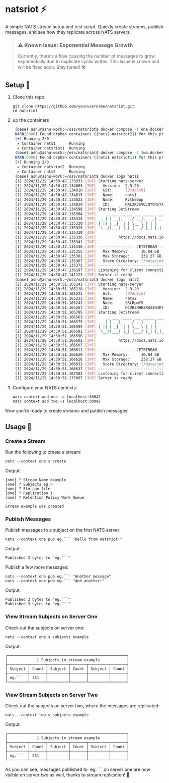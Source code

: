 # natsriot ⚡

A simple NATS stream setup and test script. Quickly create streams, publish messages, and see how they replicate across NATS servers.


> ### ⚠️ Known Issue: Exponential Message Growth
> Currently, there's a flaw causing the number of messages to grow exponentially due to duplicate cyclic writes. This issue is known and will be fixed soon. Stay tuned! 🛠️

## Setup 🚀

1. Clone this repo:

   ```
   git clone https://github.com/yourusername/natsriot.git
   cd natsriot
   ```
2. up the containers
   
   ```bash
    (base) ashu@ashu-work:~/oss/natsriot$ docker compose -f one.docker-compose.yaml up -d
    WARN[0000] Found orphan containers ([nats2 natsriot2]) for this project. If you removed or renamed this service in your compose file, you can run this command with the --remove-orphans flag to clean it up.
    [+] Running 2/0
     ✔ Container nats1      Running                                                                                                                                                                                                           0.0s
     ✔ Container natsriot1  Running                                                                                                                                                                                                           0.0s
    (base) ashu@ashu-work:~/oss/natsriot$ docker compose -f two.docker-compose.yaml up -d
    WARN[0000] Found orphan containers ([nats1 natsriot1]) for this project. If you removed or renamed this service in your compose file, you can run this command with the --remove-orphans flag to clean it up.
    [+] Running 2/0
     ✔ Container natsriot2  Running                                                                                                                                                                                                           0.0s
     ✔ Container nats2      Running    
    (base) ashu@ashu-work:~/oss/natsriot$ docker logs nats1
    [1] 2024/11/29 14:30:47.133933 [INF] Starting nats-server
    [1] 2024/11/29 14:30:47.134003 [INF]   Version:  2.9.20
    [1] 2024/11/29 14:30:47.134010 [INF]   Git:      [97dd7cb]
    [1] 2024/11/29 14:30:47.134015 [INF]   Name:     nats1
    [1] 2024/11/29 14:30:47.134023 [INF]   Node:     RztkeQup
    [1] 2024/11/29 14:30:47.134029 [INF]   ID:       NAL2K3SVQLQYCRSYXHXZR27PG67PAQPAIDQ7WSKFB6FW64MLYTPG7RZI
    [1] 2024/11/29 14:30:47.134598 [INF] Starting JetStream
    [1] 2024/11/29 14:30:47.135304 [INF]     _ ___ _____ ___ _____ ___ ___   _   __  __
    [1] 2024/11/29 14:30:47.135314 [INF]  _ | | __|_   _/ __|_   _| _ \ __| /_\ |  \/  |
    [1] 2024/11/29 14:30:47.135320 [INF] | || | _|  | | \__ \ | | |   / _| / _ \| |\/| |
    [1] 2024/11/29 14:30:47.135325 [INF]  \__/|___| |_| |___/ |_| |_|_\___/_/ \_\_|  |_|
    [1] 2024/11/29 14:30:47.135330 [INF]
    [1] 2024/11/29 14:30:47.135336 [INF]          https://docs.nats.io/jetstream
    [1] 2024/11/29 14:30:47.135341 [INF]
    [1] 2024/11/29 14:30:47.135346 [INF] ---------------- JETSTREAM ----------------
    [1] 2024/11/29 14:30:47.135355 [INF]   Max Memory:      10.84 GB
    [1] 2024/11/29 14:30:47.135361 [INF]   Max Storage:     238.27 GB
    [1] 2024/11/29 14:30:47.135367 [INF]   Store Directory: "/data/jetstream"
    [1] 2024/11/29 14:30:47.135372 [INF] -------------------------------------------
    [1] 2024/11/29 14:30:47.136197 [INF] Listening for client connections on 0.0.0.0:30041
    [1] 2024/11/29 14:30:47.141123 [INF] Server is ready
    (base) ashu@ashu-work:~/oss/natsriot$ docker logs nats2
    [1] 2024/11/29 14:30:51.165143 [INF] Starting nats-server
    [1] 2024/11/29 14:30:51.165218 [INF]   Version:  2.9.20
    [1] 2024/11/29 14:30:51.165224 [INF]   Git:      [97dd7cb]
    [1] 2024/11/29 14:30:51.165233 [INF]   Name:     nats2
    [1] 2024/11/29 14:30:51.165243 [INF]   Node:     SRLRpmYS
    [1] 2024/11/29 14:30:51.165267 [INF]   ID:       NCVBJNHHZXW32H3RTG4EOZXDUZJYRN6EZYDNUNMYXAHDMYE2DGM5YOKU
    [1] 2024/11/29 14:30:51.165785 [INF] Starting JetStream
    [1] 2024/11/29 14:30:51.166563 [INF]     _ ___ _____ ___ _____ ___ ___   _   __  __
    [1] 2024/11/29 14:30:51.166575 [INF]  _ | | __|_   _/ __|_   _| _ \ __| /_\ |  \/  |
    [1] 2024/11/29 14:30:51.166584 [INF] | || | _|  | | \__ \ | | |   / _| / _ \| |\/| |
    [1] 2024/11/29 14:30:51.166591 [INF]  \__/|___| |_| |___/ |_| |_|_\___/_/ \_\_|  |_|
    [1] 2024/11/29 14:30:51.166596 [INF]
    [1] 2024/11/29 14:30:51.166602 [INF]          https://docs.nats.io/jetstream
    [1] 2024/11/29 14:30:51.166607 [INF]
    [1] 2024/11/29 14:30:51.166611 [INF] ---------------- JETSTREAM ----------------
    [1] 2024/11/29 14:30:51.166620 [INF]   Max Memory:      10.84 GB
    [1] 2024/11/29 14:30:51.166626 [INF]   Max Storage:     238.27 GB
    [1] 2024/11/29 14:30:51.166632 [INF]   Store Directory: "/data/jetstream"
    [1] 2024/11/29 14:30:51.166637 [INF] -------------------------------------------
    [1] 2024/11/29 14:30:51.167582 [INF] Listening for client connections on 0.0.0.0:30042
    [1] 2024/11/29 14:30:51.173087 [INF] Server is ready
   ```

3. Configure your NATS contexts:

   ```
   nats context add one -s localhost:30041
   nats context add two -s localhost:30042
   ```

Now you're ready to create streams and publish messages!

## Usage 📡

### Create a Stream

Run the following to create a stream:

```
nats --context one s create
```

Output:
```
[one] ? Stream Name example
[one] ? Subjects eg.>
[one] ? Storage file
[one] ? Replication 1
[one] ? Retention Policy Work Queue
...
Stream example was created
```

### Publish Messages

Publish messages to a subject on the first NATS server:

```
nats --context one pub eg.``` "Hello from natsriot!"
```

Output:
```
Published 3 bytes to "eg.```"
```

Publish a few more messages:

```
nats --context one pub eg.``` "Another message"
nats --context one pub eg.``` "And another!"
```

Output:
```
Published 3 bytes to "eg.```"
Published 3 bytes to "eg.```"
```

### View Stream Subjects on Server One

Check out the subjects on server one:

```
nats --context one s subjects example
```

Output:
```
╭─────────────────────────────────────────────────────╮
│             1 Subjects in stream example            │
├─────────┬───────┬─────────┬───────┬─────────┬───────┤
│ Subject │ Count │ Subject │ Count │ Subject │ Count │
├─────────┼───────┼─────────┼───────┼─────────┼───────┤
│ eg.```  │ 251   │         │       │         │       │
╰─────────┴───────┴─────────┴───────┴─────────┴───────╯
```

### View Stream Subjects on Server Two

Check out the subjects on server two, where the messages are replicated:

```
nats --context two s subjects example
```

Output:
```
╭─────────────────────────────────────────────────────╮
│             1 Subjects in stream example            │
├─────────┬───────┬─────────┬───────┬─────────┬───────┤
│ Subject │ Count │ Subject │ Count │ Subject │ Count │
├─────────┼───────┼─────────┼───────┼─────────┼───────┤
│ eg.```  │ 251   │         │       │         │       │
╰─────────┴───────┴─────────┴───────┴─────────┴───────╯
```

As you can see, messages published to `eg.```` on server one are now visible on server two as well, thanks to stream replication! 🔄
